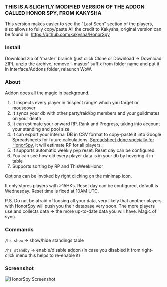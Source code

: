 ### THIS IS A SLIGHTLY MODIFIED VERSION OF THE ADDON CALLED HONOR SPY, FROM KAKYSHA
This version makes easier to see the "Last Seen" section of the players, also allows to fully copy/paste
All the credit to Kakysha, original version can be found in: https://github.com/kakysha/HonorSpy
### Install
Download zip of 'master' branch (just click Clone or Download -> Download ZIP), unzip the archive, remove '-master' suffix from folder name and put it in Interface/Addons folder, relaunch WoW.

### About
Addon does all the magic in background.

1. It inspects every player in 'inspect range' which you target or mouseover
2. It syncs your db with other party/raid/bg members and your guildmates on your death
3. It can estimate your onward RP, Rank and Progress, taking into account your standing and pool size.
3. It can export your internal DB in CSV format to copy-paste it into Google Spreadsheets for future calculations. [Spreadsheet done specially for HonorSpy](https://docs.google.com/spreadsheets/d/1OvZ7PRhrFjRn8IoH8HIPwHfRDEq50uO64YLCsSsjBQc/edit#gid=2113352865), it will estimate RP for all players.
4. It supports automatic weekly pvp reset. Reset day can be configured.
5. You can see how old every player data is in your db by hovering it in table
6. Supports sorting by RP and ThisWeekHonor

Options can be invoked by right clicking on the minimap icon.

It only stores players with >15HKs.
Reset day can be configured, default is Wednesday. Reset time is fixed at 10AM UTC.

P.S. Do not be afraid of loosing all your data, very likely that another players with HonorSpy will push you their database very soon. The more players use and collects data -> the more up-to-date data you will have. Magic of sync.

### Commands
`/hs show` -> show/hide standings table

`/hs standby` -> enable/disable addon (in case you disabled it from right-click menu this helps to re-enable it)

### Screenshot

![HonorSpy Screenshot](https://habrastorage.org/files/31b/e92/f9e/31be92f9eb044a53b4eb642d0ca43bbc.png)
